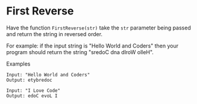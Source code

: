 # First Reverse

Have the function `FirstReverse(str)` take the `str` parameter being passed and return the string in reversed order. 

For example: if the input string is "Hello World and Coders" then your program should return the string "sredoC dna dlroW olleH".

Examples
```
Input: "Hello World and Coders"
Output: etybredoc

Input: "I Love Code"
Output: edoC evoL I
```
